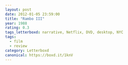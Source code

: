 ```yaml
---
layout: post 
date: 2012-01-05 23:59:00
title: "Rambo III"
year: 1988
rating: 0.3
tags_letterboxd: narrative, Netflix, DVD, desktop, NYC
tags:
  - film
  - review
category: Letterboxd
canonical: https://boxd.it/1knV
---
```

